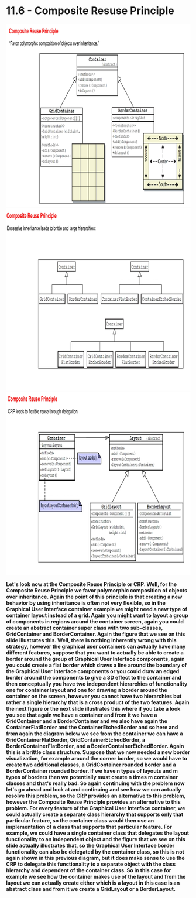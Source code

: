 # 11.6 - Composite Resuse Principle

<img src="/images/11_06_01.jpg" width="800" height="500">
<img src="/images/11_06_02.jpg" width="800" height="500">
<img src="/images/11_06_03.jpg" width="800" height="500">

**Let's look now at the Composite Reuse Principle or CRP. Well, for the Composite Reuse Principle we favor polymorphic composition of objects over inheritance. Again the point of this principle is that creating a new behavior by using inheritance is often not very flexible, so in the Graphical User Interface container example we might need a new type of container layout instead of a grid. Again you might want to layout a group of components in regions around the container screen, again you could create an abstract container super class with two sub-classes, GridContainer and BorderContainer. Again the figure that we see on this slide illustrates this. Well, there is nothing inherently wrong with this strategy, however the graphical user containers can actually have many different features, suppose that you want to actually be able to create a border around the group of Graphical User Interface components, again you could create a flat border which draws a line around the boundary of the Graphical User Interface components or you could draw an edged border around the components to give a 3D effect to the container and then conceptually you have two independent hierarchies of functionality one for container layout and one for drawing a border around the container on the screen, however you cannot have two hierarchies but rather a single hierarchy that is a cross product of the two features. Again the next figure or the next slide illustrates this where if you take a look you see that again we have a container and from it we have a GridContainer and a BorderContainer and we also have again the ContainerFlatBorder and the ContainerEtchedBorder and so here and from again the diagram below we see from the container we can have a GridContainerFlatBorder, GridContainerEtchedBorder, a BorderContainerFlatBorder, and a BorderContainerEtchedBorder. Again this is a brittle class structure. Suppose that we now needed a new border visualization, for example around the corner border, so we would have to create two additional classes, a GridContainer rounded border and a BorderContainer rounded border. If we have n types of layouts and m types of borders then we potentially must create n times m container classes and that's really bad. So again continuing with the problem now let's go ahead and look at and continuing and see how we can actually resolve this problem, so the CRP provides an alternative to this problem, however the Composite Reuse Principle provides an alternative to this problem. For every feature of the Graphical User Interface container, we could actually create a separate class hierarchy that supports only that particular feature, so the container class would then use an implementation of a class that supports that particular feature. For example, we could have a single container class that delegates the layout functionality to an independent object and the figure that we see on this slide actually illustrates that, so the Graphical User Interface border functionality can also be delegated by the container class, so this is not again shown in this previous diagram, but it does make sense to use the CRP to delegate this functionality to a separate object with the class hierarchy and dependent of the container class. So in this case for example we see how the container makes use of the layout and from the layout we can actually create either which is a layout in this case is an abstract class and from it we create a GridLayout or a BorderLayout.**